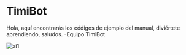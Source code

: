 # TimiBot
Hola, aquí encontrarás los códigos de ejemplo del manual, diviértete aprendiendo, saludos. -Equipo TimiBot

![ai1](https://user-images.githubusercontent.com/16051328/93017691-f3297200-f5ca-11ea-991d-845e146b6aff.png)
